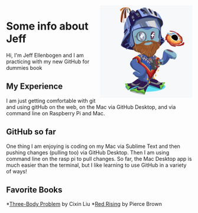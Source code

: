 <img src="octocat.png" alt="drawing" width="250" align="right"/>

# Some info about Jeff
Hi, I'm Jeff Ellenbogen and I am practicing with my new GitHub for dummies book

## My Experience
I am just getting comfortable with git and using gitHub on the web, on the Mac via GitHub Desktop, and via command line on Raspberry Pi and Mac.

## GitHub so far
One thing I am enjoying is coding on my Mac via Sublime Text and then pushing changes (pulling too) via GitHub Desktop. Then I am using command line on the rasp pi to pull changes. So far, the Mac Desktop app is much easier than the terminal, but I like learning to use GitHub in a variety of ways!

## Favorite Books
*[Three-Body Problem](https://www.amazon.com/Three-Body-Problem-Cixin-Liu/dp/0765382032) by Cixin Liu
*[Red Rising](https://www.amazon.com/Red-Rising-Pierce-Brown/dp/034553980X) by Pierce Brown

